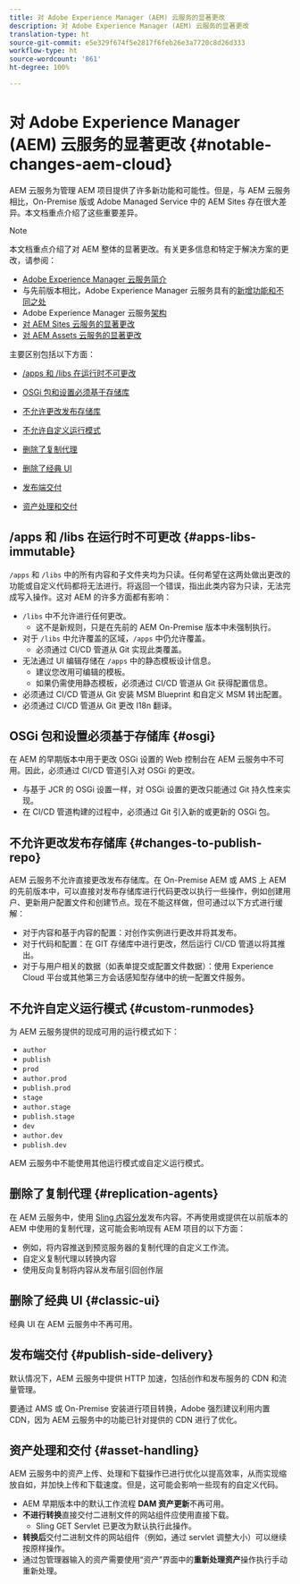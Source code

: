 ```yaml
---
title: 对 Adobe Experience Manager (AEM) 云服务的显著更改
description: 对 Adobe Experience Manager (AEM) 云服务的显著更改
translation-type: ht
source-git-commit: e5e329f674f5e2817f6feb26e3a7720c8d26d333
workflow-type: ht
source-wordcount: '861'
ht-degree: 100%

---
```



# 对 Adobe Experience Manager (AEM) 云服务的显著更改 {#notable-changes-aem-cloud}

AEM 云服务为管理 AEM 项目提供了许多新功能和可能性。但是，与 AEM 云服务相比，On-Premise 版或 Adobe Managed Service 中的 AEM Sites 存在很大差异。本文档重点介绍了这些重要差异。

>[!NOTE]
>本文档重点介绍了对 AEM 整体的显著更改。有关更多信息和特定于解决方案的更改，请参阅：
>
>* [Adobe Experience Manager 云服务简介](/help/overview/introduction.md)
>* 与先前版本相比，Adobe Experience Manager 云服务具有的[新增功能和不同之处](/help/overview/what-is-new-and-different.md)
>* Adobe Experience Manager 云服务[架构](/help/core-concepts/architecture.md)
>* [对 AEM Sites 云服务的显著更改](/help/sites-cloud/sites-cloud-changes.md)
>* [对 AEM Assets 云服务的显著更改](/help/assets/assets-cloud-changes.md)


主要区别包括以下方面：

* [/apps 和 /libs 在运行时不可更改](#apps-libs-immutable)

* [OSGi 包和设置必须基于存储库](#osgi)

* [不允许更改发布存储库](#changes-to-publish-repo)

* [不允许自定义运行模式](#custom-runmodes)

* [删除了复制代理](#replication-agents)

* [删除了经典 UI](#classic-ui)

* [发布端交付](#publish-side-delivery)

* [资产处理和交付](#asset-handling)

## /apps 和 /libs 在运行时不可更改 {#apps-libs-immutable}

`/apps` 和 `/libs` 中的所有内容和子文件夹均为只读。任何希望在这两处做出更改的功能或自定义代码都将无法进行。将返回一个错误，指出此类内容为只读，无法完成写入操作。这对 AEM 的许多方面都有影响：

* `/libs` 中不允许进行任何更改。
   * 这不是新规则，只是在先前的 AEM On-Premise 版本中未强制执行。
* 对于 `/libs` 中允许覆盖的区域，`/apps` 中仍允许覆盖。
   * 必须通过 CI/CD 管道从 Git 实现此类覆盖。
* 无法通过 UI 编辑存储在 `/apps` 中的静态模板设计信息。
   * 建议您改用可编辑的模板。
   * 如果仍需使用静态模板，必须通过 CI/CD 管道从 Git 获得配置信息。
* 必须通过 CI/CD 管道从 Git 安装 MSM Blueprint 和自定义 MSM 转出配置。
* 必须通过 CI/CD 管道从 Git 更改 I18n 翻译。

## OSGi 包和设置必须基于存储库 {#osgi}

在 AEM 的早期版本中用于更改 OSGi 设置的 Web 控制台在 AEM 云服务中不可用。因此，必须通过 CI/CD 管道引入对 OSGi 的更改。

* 与基于 JCR 的 OSGi 设置一样，对 OSGi 设置的更改只能通过 Git 持久性来实现。
* 在 CI/CD 管道构建的过程中，必须通过 Git 引入新的或更新的 OSGi 包。

## 不允许更改发布存储库 {#changes-to-publish-repo}

AEM 云服务不允许直接更改发布存储库。在 On-Premise AEM 或 AMS 上 AEM 的先前版本中，可以直接对发布存储库进行代码更改以执行一些操作，例如创建用户、更新用户配置文件和创建节点。现在不能这样做，但可通过以下方式进行缓解：

* 对于内容和基于内容的配置：对创作实例进行更改并将其发布。
* 对于代码和配置：在 GIT 存储库中进行更改，然后运行 CI/CD 管道以将其推出。
* 对于与用户相关的数据（如表单提交或配置文件数据）：使用 Experience Cloud 平台或其他第三方会话感知型存储中的统一配置文件服务。

## 不允许自定义运行模式 {#custom-runmodes}

为 AEM 云服务提供的现成可用的运行模式如下：

* `author`
* `publish`
* `prod`
* `author.prod`
* `publish.prod`
* `stage`
* `author.stage`
* `publish.stage`
* `dev`
* `author.dev`
* `publish.dev`

AEM 云服务中不能使用其他运行模式或自定义运行模式。

## 删除了复制代理 {#replication-agents}

在 AEM 云服务中，使用 [Sling 内容分发](https://sling.apache.org/documentation/bundles/content-distribution.html)发布内容。不再使用或提供在以前版本的 AEM 中使用的复制代理，这可能会影响现有 AEM 项目的以下方面：

* 例如，将内容推送到预览服务器的复制代理的自定义工作流。
* 自定义复制代理以转换内容
* 使用反向复制将内容从发布层引回创作层

## 删除了经典 UI {#classic-ui}

经典 UI 在 AEM 云服务中不再可用。

## 发布端交付 {#publish-side-delivery}

默认情况下，AEM 云服务中提供 HTTP 加速，包括创作和发布服务的 CDN 和流量管理。

要通过 AMS 或 On-Premise 安装进行项目转换，Adobe 强烈建议利用内置 CDN，因为 AEM 云服务中的功能已针对提供的 CDN 进行了优化。

## 资产处理和交付 {#asset-handling}

AEM 云服务中的资产上传、处理和下载操作已进行优化以提高效率，从而实现缩放自如，并加快上传和下载速度。但是，这可能会影响一些现有的自定义代码。

* AEM 早期版本中的默认工作流程 **DAM 资产更新**&#x200B;不再可用。
* **不进行转换**&#x200B;直接交付二进制文件的网站组件应使用直接下载。
   * Sling GET Servlet 已更改为默认执行此操作。
* **转换后**&#x200B;交付二进制文件的网站组件（例如，通过 servlet 调整大小）可以继续按原样操作。
* 通过包管理器输入的资产需要使用“资产”界面中的&#x200B;**重新处理资产**&#x200B;操作执行手动重新处理。
